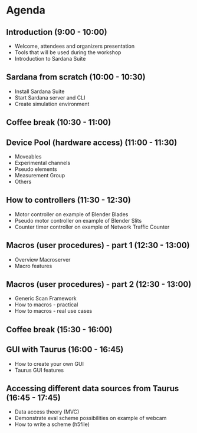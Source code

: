 # Agenda

## Introduction (9:00 - 10:00)
* Welcome, attendees and organizers presentation
* Tools that will be used during the workshop
* Introduction to Sardana Suite

## Sardana from scratch (10:00 - 10:30)
* Install Sardana Suite
* Start Sardana server and CLI
* Create simulation environment

## Coffee break (10:30 - 11:00)

## Device Pool (hardware access) (11:00 - 11:30)
* Moveables
* Experimental channels
* Pseudo elements
* Measurement Group
* Others

## How to controllers (11:30 - 12:30)
* Motor controller on example of Blender Blades
* Pseudo motor controller on example of Blender Slits
* Counter timer controller on example of Network Traffic Counter

## Macros (user procedures) - part 1 (12:30 - 13:00)
* Overview Macroserver
* Macro features

## Macros (user procedures) - part 2 (12:30 - 13:00)
* Generic Scan Framework
* How to macros - practical
* How to macros - real use cases

## Coffee break (15:30 - 16:00)

## GUI with Taurus (16:00 - 16:45)
* How to create your own GUI
* Taurus GUI features

## Accessing different data sources from Taurus (16:45 - 17:45)
* Data access theory (MVC)
* Demonstrate eval scheme possibilities on example of webcam
* How to write a scheme (h5file)

